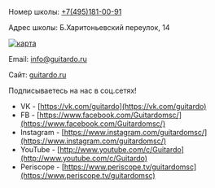 Номер школы: [+7(495)181-00-91](tel:+7(495)181-00-91)

Адрес школы: Б.Харитоньевский переулок, 14

[![карта](https://api-maps.yandex.ru/services/constructor/1.0/static/?sid=I7fpbRJmSjMP3-b0KVMZkWmEqzFNXOk1&amp;width=600&amp;height=367&amp;lang=ru_RU&amp;sourceType=constructor)](https://yandex.ru/maps/?um=constructor:I7fpbRJmSjMP3-b0KVMZkWmEqzFNXOk1&amp;source=constructorStatic)

Email: [info@guitardo.ru](mailto:info@guitardo.ru)

Сайт: [guitardo.ru](http://guitardo.ru)

Подписываетесь на нас в соц.сетях! 
- VK - [https://vk.com/guitardo](https://vk.com/guitardo) 
- FB - [https://www.facebook.com/Guitardomsc/](https://www.facebook.com/Guitardomsc/)
- Instagram - [https://www.instagram.com/guitardomsc/](https://www.instagram.com/guitardomsc/)
- YouTube - [http://www.youtube.com/c/Guitardo](http://www.youtube.com/c/Guitardo)
- Periscope - [https://www.periscope.tv/guitardomsc](https://www.periscope.tv/guitardomsc)
